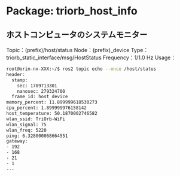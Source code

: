 # Package: triorb_host_info


## ホストコンピュータのシステムモニター
Topic：(prefix)/host/status
Node：(prefix)_device
Type：triorb_static_interface/msg/HostStatus
Frequency：1/1.0 Hz
Usage：
```bash
root@orin-nx-XXX:~/$ ros2 topic echo --once /host/status
header:
  stamp:
    sec: 1709713301
    nanosec: 279324700
  frame_id: host_device
memory_percent: 11.899999618530273
cpu_percent: 1.899999976158142
host_temperature: 50.1870002746582
wlan_ssid: TriOrb-WiFi
wlan_signal: 75
wlan_freq: 5220
ping: 6.328000068664551
gateway:
- 192
- 168
- 21
- 1
---
```